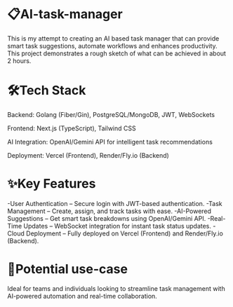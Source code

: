 # 📋AI-task-manager
This is my attempt to creating an AI based task manager that can provide smart task suggestions, automate workflows and enhances productivity. 
This project demonstrates a rough sketch of what can be achieved in about 2 hours.

# 🛠️Tech Stack
Backend: Golang (Fiber/Gin), PostgreSQL/MongoDB, JWT, WebSockets

Frontend: Next.js (TypeScript), Tailwind CSS

AI Integration: OpenAI/Gemini API for intelligent task recommendations

Deployment: Vercel (Frontend), Render/Fly.io (Backend)

# ✨Key Features

-User Authentication – Secure login with JWT-based authentication.
-Task Management – Create, assign, and track tasks with ease.
-AI-Powered Suggestions – Get smart task breakdowns using OpenAI/Gemini API.
-Real-Time Updates – WebSocket integration for instant task status updates.
-Cloud Deployment – Fully deployed on Vercel (Frontend) and Render/Fly.io (Backend).

# 🎯Potential use-case

Ideal for teams and individuals looking to streamline task management with AI-powered automation and real-time collaboration.



